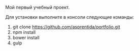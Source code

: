 Мой первый учебный проект.

Для установки выполните в консоли следующие команды:

1. git clone https://github.com/asprentida/portfolio.git
2. npm install
3. bower install
4. gulp